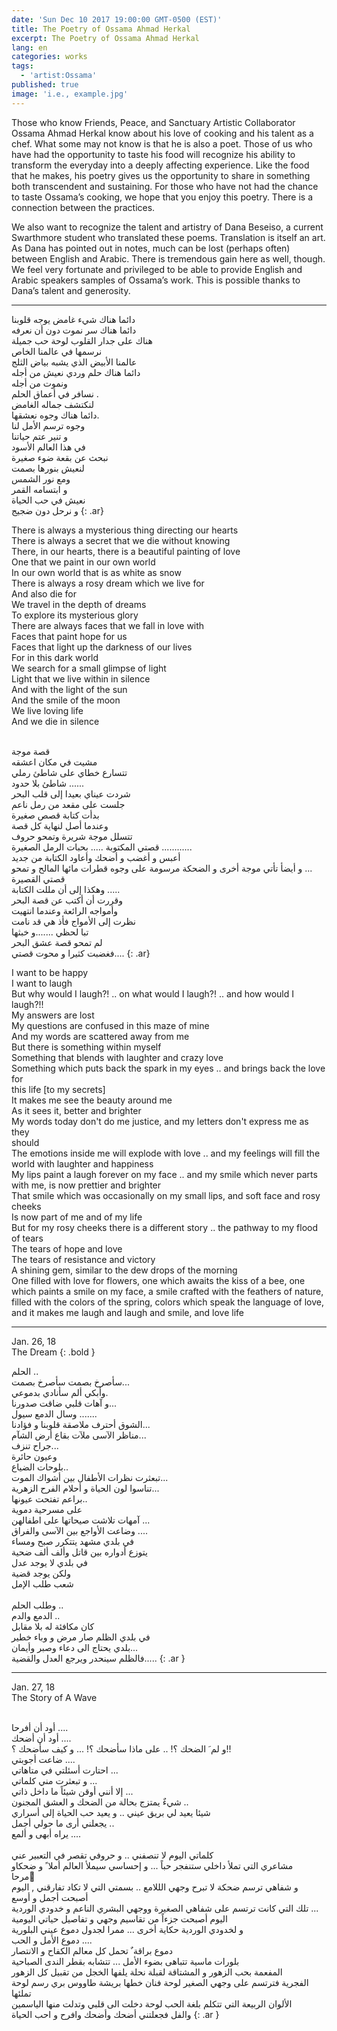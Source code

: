 ```yaml
---
date: 'Sun Dec 10 2017 19:00:00 GMT-0500 (EST)'
title: The Poetry of Ossama Ahmad Herkal
excerpt: The Poetry of Ossama Ahmad Herkal
lang: en
categories: works
tags:
  - 'artist:Ossama'
published: true
image: 'i.e., example.jpg'
---
```


Those who know Friends, Peace, and Sanctuary Artistic Collaborator Ossama Ahmad Herkal know about his love of cooking and his talent as a chef. What some may not know is that he is also a poet. Those of us who have had the opportunity to taste his food will recognize his ability to transform the everyday into a deeply affecting experience. Like the food that he makes, his poetry gives us the opportunity to share in something both transcendent and sustaining. For those who have not had the chance to taste Ossama’s cooking, we hope that you enjoy this poetry. There is a connection between the practices.  

We also want to recognize the talent and artistry of Dana Beseiso, a current Swarthmore student who translated these poems. Translation is itself an art. As Dana has pointed out in notes, much can be lost (perhaps often) between English and Arabic. There is tremendous gain here as well, though. We feel very fortunate and privileged to be able to provide English and Arabic speakers samples of Ossama’s work. This is possible thanks to Dana’s talent and generosity.

<hr/>

دائما هناك شيء غامض يوجه قلوبنا
<br/>دائما هناك سر نموت دون أن نعرفه 
<br/>هناك على جدار القلوب لوحة حب جميلة
<br/>نرسمها في عالمنا الخاص 
<br/>عالمنا الأبيض الذي يشبه بياض الثلج
<br/>دائما هناك حلم وردي نعيش من أجله
<br/>ونموت من أجله 
<br/>نسافر في أعماق الحلم .
<br/>لنكتشف جماله الغامض 
<br/>دائما هناك وجوه نعشقها.
<br/>وجوه ترسم الأمل لنا 
<br/>و تنير عتم حياتنا 
<br/>في هذا العالم الأسود 
<br/>نبحث عن بقعة ضوء صغيرة
<br/>لنعيش بنورها بصمت 
<br/>ومع نور الشمس 
<br/>و ابتسامه القمر 
<br/>نعيش في حب الحياة
<br/>و نرحل دون ضجيج
{: .ar}

There is always a mysterious thing directing our hearts
<br/>There is always a secret that we die without knowing
<br/>There, in our hearts, there is a beautiful painting of love
<br/>One that we paint in our own world
<br/>In our own world that is as white as snow
<br/>There is always a rosy dream which we live for
<br/>And also die for
<br/>We travel in the depth of dreams
<br/>To explore its mysterious glory
<br/>There are always faces that we fall in love with
<br/>Faces that paint hope for us
<br/>Faces that light up the darkness of our lives
<br/>For in this dark world
<br/>We search for a small glimpse of light
<br/>Light that we live within in silence
<br/>And with the light of the sun
<br/>And the smile of the moon
<br/>We live loving life
<br/>And we die in silence

<br/>قصة موجة 
<br/>مشيت في مكان اعشقه
<br/>تتسارع خطاي على شاطئ رملي 
<br/>شاطئ بلا حدود ......
<br/>شردت عيناي بعيدا إلى قلب البحر
<br/>جلست على مقعد من رمل ناعم 
<br/>بدأت كتابة قصص صغيرة 
<br/>وعندما أصل لنهاية كل قصة 
<br/>تتسلل موجة شريرة وتمحو حروف 
<br/>قصتي المكتوبة ..... بحبات الرمل الصغيرة ............
<br/>أعبس و أغضب و أضحك  وأعاود الكتابة من جديد 
<br/>و أيضأ تأتي موجة أخرى و الضحكة مرسومة على وجوه  قطرات مائها المالح و تمحو ...
<br/>قصتي القصيرة 
<br/>وهكذا إلى أن مللت الكتابة .....
<br/>وقررت أن أكتب عن قصة البحر 
<br/>وأمواجه الرائعة وعندما انتهيت 
<br/>نظرت إلى الأمواج فأذ هي قد نامت 
<br/>تبا لحظي .......و خبثها 
<br/>لم تمحو قصة عشق البحر
<br/>فغضبت كثيرا و محوت قصتي....
{: .ar}

I want to be happy
<br/>I want to laugh
<br/>But why would I laugh?! .. on what would I laugh?! .. and how would I laugh?!!
<br/>My answers are lost
<br/>My questions are confused in this maze of mine
<br/>And my words are scattered away from me
<br/>But there is something within myself
<br/>Something that blends with laughter and crazy love
<br/>Something which puts back the spark in my eyes .. and brings back the love for <br/>this life [to my secrets]
<br/>It makes me see the beauty around me
<br/>As it sees it, better and brighter 
<br/>My words today don't do me justice, and my letters don't express me as they <br/>should
<br/>The emotions inside me will explode with love .. and my feelings will fill the <br/>world with laughter and happiness
<br/>My lips paint a laugh forever on my face .. and my smile which never parts <br/>with me, is now prettier and brighter
<br/>That smile which was occasionally on my small lips, and soft face and rosy <br/>cheeks
<br/>Is now part of me and of my life
<br/>But for my rosy cheeks there is a different story .. the pathway to my flood <br/>of tears
<br/>The tears of hope and love
<br/>The tears of resistance and victory
<br/>A shining gem, similar to the dew drops of the morning
<br/>One filled with love for flowers, one which awaits the kiss of a bee, one <br/>which paints a smile on my face, a smile crafted with the feathers of nature, <br/>filled with the colors of the spring, colors which speak the language of love, <br/>and it makes me laugh and laugh and smile, and love life

<hr/>

Jan. 26, 18
<br/>The Dream
{: .bold }

الحلم ..
<br/>سأصرخ بصمت سأصرخ بصمت... 
<br/>وأبكي ألم سأنادي بدموعي.
<br/>و آهات قلبي ضاقت صدورنا...
<br/>وسال الدمع سيول .......
<br/>الشوق أحترف ملاصقة قلوبنا و فؤادنا... 
<br/>مناظر الآسى ملآت بقاع أرض الشآم... 
<br/>جراح تنزف...
<br/>وعيون حائرة 
<br/>بلوحات الضياع..
<br/>تبعثرت نظرات الأطفال بين أشواك الموت...
<br/>تناسوا لون الحياة و أحلام الفرح الزهرية...
<br/>براعم تفتحت عيونها.. 
<br/>على مسرحية دموية 
<br/>آمهات تلاشت صيحاتها على اطفالهن ... 
<br/>وضاعت الأواجع بين الآسى والفراق .... 
<br/>في بلدي مشهد يتتكرر صبح ومساء 
<br/>يتوزع أدواره بين قاتل وألف ألف ضحية 
<br/>في بلدي لا يوجد عدل
<br/>ولكن يوجد قضية
<br/>شعب طلب الإمل  
<br/>وطلب الحلم ..
<br/>الدمع والدم ..
<br/>كان مكافئة له بلا مقابل
<br/>في بلدي الظلم صار مرض و وباء خطير
<br/>بلدي يحتاج الى دعاء وصبر وأيمان...
<br/>فالظلم سينحدر ويرجع العدل والقضية.....
{: .ar }

<hr/>

Jan. 27, 18
<br/>The Story of A Wave

<br/>أود أن أفرحا .... 
<br/>أود أن أضحك .... 
<br/>و لم َ الضحك ؟! .. على ماذا سأضحك ؟! ... و كيف سأضحك ؟!!
<br/>ضاعت أجوبتي .... 
<br/>احتارت أسئلتي في متاهاتي ...
<br/>و تبعثرت مني كلماتي ...
<br/>إلا أنني أوقن شيئاً ما داخل ذاتي ... 
<br/>شيءٌ يمتزج بحالة من الضحك و العشق المجنون ..
<br/>شيئا يعيد لي بريق عيني .. و يعيد حب الحياة إلى أسراري 
<br/>يجعلني أرى ما حولي أجمل .. 
<br/>يراه أبهى و ألمع ....  
<br/>كلماتي اليوم لا تنصفني .. و حروفي تقصر في التعبير عني 
<br/>مشاعري التي تملأ داخلي ستنفجر حباً ... و إحساسي سيملأ العالم أملا ً و ضحكاو <br/>مرحا ً 
<br/>و شفاهي ترسم ضحكة لا تبرح وجهي الللامع .. بسمتي التي لا تكاد تفارقني , اليوم <br/>أصبحت أجمل و أوسع 
<br/>تلك التي كانت ترتسم على شفاهي الصغيرة ووجهي البشري الناعم و خدودي الوردية ...
<br/>اليوم أصبحت جزءاً من تقاسيم وجهي و تفاصيل حياتي اليومية 
<br/>و لخدودي الوردية حكاية أخرى ... ممرا لجدول دموع عيني البلورية 
<br/>دموع الأمل و الحب .... 
<br/>دموع براقة ٌ تحمل كل معالم الكفاح و الانتصار 
<br/>بلورات ماسية تتباهى بضوء الأمل ... تتشابه بقطر الندى الصباحية 
<br/>المفعمة بحب الزهور و المشتاقة لقبلة نحلة يلفها الخجل من تقبيل كل الزهور <br/>الفجرية فترتسم على وجهي الصغير لوحة فنان خطها بريشة طاووس بري رسم لوحة تملئها <br/>الألوان الربيعة التي تتكلم بلغة الحب لوحة دخلت الى قلبي وتدلت منها الياسمين <br/>والفل فجعلتني أضحك وأضحك وافرح و احب الحياة
{: .ar }

